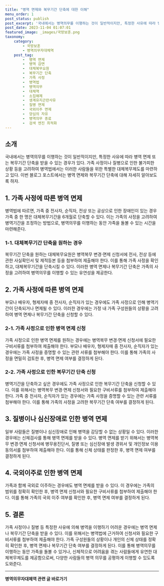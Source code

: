 ```yaml
---
title: "병역 면제와 복무기간 단축에 대한 이해"
menu_order: 1
post_status: publish
post_excerpt: '국내에서는 병역의무를 이행하는 것이 일반적이지만, 특정한 사유에 따라 병역 면제 또는 복무기간 단축을 받을 수 있는 경우가 있다. 가족 사정이나 질병으로 인한 불가피한 상황 등을 고려하여 병역법에서는 이러한 사람들을 위한 특별한 대체복무제도를 마련하고 있다. 이번 블로그 포스트에서는 병역 면제와 복무기간 단축에 대해 자세히 알아보도록 하자.'
post_date: 2023-11-04 01:07:01
featured_image: _images/국방보훈.png
taxonomy:
    category:
        - 국방보훈
        - 병역의무자대체역
    post_tag:
        -  병역 면제
        -  병역 감면
        -  대체복무요원
        -  복무기간 단축
        -  가족 사정
        -  병역법
        -  병역의무
        -  대체역
        -  소집해제
        -  생계유지곤란사유
        -  질병 면제
        -  국외이주 면제
        -  양심의 자유
        -  병역의무 종료
        -  검색 엔진 최적화
---
```



## 소개
국내에서는 병역의무를 이행하는 것이 일반적이지만, 특정한 사유에 따라 병역 면제 또는 복무기간 단축을 받을 수 있는 경우가 있다. 가족 사정이나 질병으로 인한 불가피한 상황 등을 고려하여 병역법에서는 이러한 사람들을 위한 특별한 대체복무제도를 마련하고 있다. 이번 블로그 포스트에서는 병역 면제와 복무기간 단축에 대해 자세히 알아보도록 하자.

## 1. 가족 사정에 따른 병역 면제
병역법에 따르면, 가족 중 전사자, 순직자, 전상 또는 공상으로 인한 장애인이 있는 경우 가족 중 한 명은 대체복무기간을 6개월로 단축할 수 있다. 이는 가족의 사정을 고려하여 병역기간을 조정하는 방법으로, 병역의무를 이행하는 동안 가족을 돌볼 수 있는 시간을 마련해준다.

### 1-1. 대체복무기간 단축을 원하는 경우
복무기간 단축을 원하는 대체복무요원은 병역복무 변경·면제 신청서에 전사, 전상 등에 관한 사실확인서 및 제적등본 등을 첨부하여 제출해야 한다. 이를 통해 가족 사정을 확인하고, 대체복무기간을 단축시킬 수 있다. 이러한 병역 면제나 복무기간 단축은 가족의 사정을 고려하여 병역의무를 이행할 수 있는 유연성을 제공한다.

## 2. 가족 사정에 따른 병역 면제
부모나 배우자, 형제자매 중 전사자, 순직자가 있는 경우에도 가족 사정으로 인해 병역기간이 단축되거나 면제될 수 있다. 이러한 경우에는 가정 내 가족 구성원들의 상황을 고려하여 병역 면제나 복무기간 단축을 신청할 수 있다.

### 2-1. 가족 사정으로 인한 병역 면제 신청
가족 사정으로 인한 병역 면제를 원하는 경우에는 병역복무 변경·면제 신청서에 필요한 구비서류를 첨부하여 제출해야 한다. 부모나 배우자, 형제자매 중 전사자, 순직자가 있는 경우에는 가족 사정을 증명할 수 있는 관련 서류를 첨부해야 한다. 이를 통해 가족의 사정을 면밀히 검토한 후, 병역 면제 여부를 결정하게 된다.

### 2-2. 가족 사정으로 인한 복무기간 단축 신청
병역기간을 단축하고 싶은 경우에도 가족 사정으로 인한 복무기간 단축을 신청할 수 있다. 이를 위해서는 병역복무 변경·면제 신청서와 필요한 구비서류를 첨부하여 제출해야 한다. 가족 중 전사자, 순직자가 있는 경우에는 가족 사정을 증명할 수 있는 관련 서류를 첨부해야 한다. 이를 통해 가족의 사정을 고려한 복무기간 단축 여부를 결정하게 된다.

## 3. 질병이나 심신장애로 인한 병역 면제
일부 사람들은 질병이나 심신장애로 인해 병역을 감당할 수 없는 상황일 수 있다. 이러한 경우에는 신체검사를 통해 병역 면제를 받을 수 있다. 병역 면제를 받기 위해서는 병역복무 변경·면제 신청서에 병무용진단서, 질병 또는 심신장애 발생 경위서 및 개인정보 이용 동의서를 첨부하여 제출해야 한다. 이를 통해 신체 상태를 판정한 후, 병역 면제 여부를 결정하게 된다. 

## 4. 국외이주로 인한 병역 면제
가족과 함께 국외로 이주하는 경우에도 병역 면제를 받을 수 있다. 이 경우에는 가족의 범위를 정확히 확인한 후, 병역 면제 신청서와 필요한 구비서류를 첨부하여 제출해야 한다. 이를 통해 가족의 국외 이주 여부를 확인한 후, 병역 면제 여부를 결정하게 된다.

## 5. 결론
가족 사정이나 질병 등 특정한 사유에 의해 병역을 이행하기 어려운 경우에는 병역 면제나 복무기간 단축을 받을 수 있다. 이를 위해서는 병역법에 근거하여 신청서와 필요한 구비서류를 첨부하여 제출해야 한다. 가족 구성원들의 상황이나 개인의 신체 상태를 정확히 확인한 후, 병역 면제나 복무기간 단축 여부를 결정하게 된다. 이를 통해 병역의무를 이행하는 동안 가족을 돌볼 수 있거나, 신체적으로 어려움을 겪는 사람들에게 유연한 대체복무제도를 제공함으로써, 다양한 사람들의 병역 의무를 공평하게 이행할 수 있도록 도와준다.
<!-- wp:separator -->
<hr class="wp-block-separator has-alpha-channel-opacity"/>
<!-- /wp:separator -->

<!-- wp:group {"backgroundColor":"base","layout":{"type":"constrained"}} -->
<div class="wp-block-group has-base-background-color has-background"><!-- wp:paragraph {"align":"center","fontSize":"medium"} -->
<p class="has-text-align-center has-large-font-size"><strong>병역의무자대체역 관련 글 바로가기</strong></p>
<!-- /wp:paragraph -->


<!-- wp:latest-posts
{"categories":[{"id":7660,"count":19,"description":"","link":"https://uknowlaw.com/category/%eb%b3%91%ec%97%ad%ec%9d%98%eb%ac%b4%ec%9e%90%eb%8c%80%ec%b2%b4%ec%97%ad/","name":"병역의무자대체역","slug":"병역의무자대체역","taxonomy":"category","parent":0,"meta":[],"_links":{"self":[{"href":"https://uknowlaw.com/wp-json/wp/v2/categories/7660"}],"collection":[{"href":"https://uknowlaw.com/wp-json/wp/v2/categories"}],"about":[{"href":"https://uknowlaw.com/wp-json/wp/v2/taxonomies/category"}],"wp:post_type":[{"href":"https://uknowlaw.com/wp-json/wp/v2/posts?categories=7660"}],"curies":[{"name":"wp","href":"https://api.w.org/{rel}","templated":true}]}}],"postsToShow":100,"excerptLength":28,"postLayout":"grid","columns":2,"featuredImageAlign":"left","featuredImageSizeSlug":"large","fontSize":"small"} /--></div>
<!-- /wp:group -->